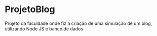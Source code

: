 # ProjetoBlog
Projeto da faculdade onde fiz a criação de uma simulação de um blog, utilizando Node JS e banco de dados
